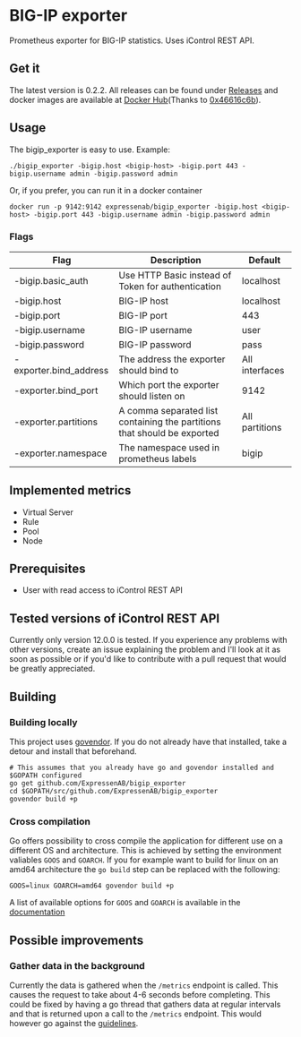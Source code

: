 # BIG-IP exporter
Prometheus exporter for BIG-IP statistics. Uses iControl REST API.

## Get it
The latest version is 0.2.2. All releases can be found under [Releases](https://github.com/ExpressenAB/bigip_exporter/releases) and docker images are available at [Docker Hub](https://hub.docker.com/r/expressenab/bigip_exporter/tags/)(Thanks to [0x46616c6b](https://github.com/0x46616c6b)).

## Usage
The bigip_exporter is easy to use. Example: 
```
./bigip_exporter -bigip.host <bigip-host> -bigip.port 443 -bigip.username admin -bigip.password admin
```
Or, if you prefer, you can run it in a docker container
```
docker run -p 9142:9142 expressenab/bigip_exporter -bigip.host <bigip-host> -bigip.port 443 -bigip.username admin -bigip.password admin
```

### Flags
Flag | Description | Default
-----|-------------|---------
-bigip.basic_auth | Use HTTP Basic instead of Token for authentication | localhost
-bigip.host | BIG-IP host | localhost
-bigip.port | BIG-IP port | 443
-bigip.username | BIG-IP username | user
-bigip.password | BIG-IP password | pass
-exporter.bind_address | The address the exporter should bind to | All interfaces
-exporter.bind_port | Which port the exporter should listen on | 9142
-exporter.partitions | A comma separated list containing the partitions that should be exported | All partitions
-exporter.namespace | The namespace used in prometheus labels | bigip

## Implemented metrics
* Virtual Server
* Rule
* Pool
* Node

## Prerequisites
* User with read access to iControl REST API

## Tested versions of iControl REST API
Currently only version 12.0.0 is tested. If you experience any problems with other versions, create an issue explaining the problem and I'll look at it as soon as possible or if you'd like to contribute with a pull request that would be greatly appreciated.

## Building
### Building locally
This project uses [govendor](https://github.com/kardianos/govendor). If you do not already have that installed, take a detour and install that beforehand.
```
# This assumes that you already have go and govendor installed and $GOPATH configured
go get github.com/ExpressenAB/bigip_exporter
cd $GOPATH/src/github.com/ExpressenAB/bigip_exporter
govendor build +p
```
### Cross compilation
Go offers possibility to cross compile the application for different use on a different OS and architecture. This is achieved by setting the environment valiables `GOOS` and `GOARCH`. If you for example want to build for linux on an amd64 architecture the `go build` step can be replaced with the following:
```
GOOS=linux GOARCH=amd64 govendor build +p
```
A list of available options for `GOOS` and `GOARCH` is available in the [documentation](https://golang.org/doc/install/source#environment)

## Possible improvements
### Gather data in the background
Currently the data is gathered when the `/metrics` endpoint is called. This causes the request to take about 4-6 seconds before completing. This could be fixed by having a go thread that gathers data at regular intervals and that is returned upon a call to the `/metrics` endpoint. This would however go against the [guidelines](https://prometheus.io/docs/instrumenting/writing_exporters/#scheduling).
